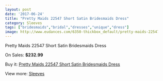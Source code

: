 ```yaml
---
layout: post
date: '2017-06-24'
title: "Pretty Maids 22547 Short Satin Bridesmaids Dress"
category: Sleeves
tags: ["bridesmaids","bridal","dresses","unique","dress"]
image: http://www.eudances.com/6350-thickbox_default/pretty-maids-22547-short-satin-bridesmaids-dress.jpg
---
```

Pretty Maids 22547 Short Satin Bridesmaids Dress

On Sales: **$232.99**
<a href="https://www.eudances.com/en/sleeves/2302-pretty-maids-22547-short-satin-bridesmaids-dress.html"><amp-img layout="responsive" width="600" height="600" src="//www.eudances.com/6350-thickbox_default/pretty-maids-22547-short-satin-bridesmaids-dress.jpg" alt="Pretty Maids 22547 Short Satin Bridesmaids Dress 0" /></a>
<a href="https://www.eudances.com/en/sleeves/2302-pretty-maids-22547-short-satin-bridesmaids-dress.html"><amp-img layout="responsive" width="600" height="600" src="//www.eudances.com/6351-thickbox_default/pretty-maids-22547-short-satin-bridesmaids-dress.jpg" alt="Pretty Maids 22547 Short Satin Bridesmaids Dress 1" /></a>

Buy it: [Pretty Maids 22547 Short Satin Bridesmaids Dress](https://www.eudances.com/en/sleeves/2302-pretty-maids-22547-short-satin-bridesmaids-dress.html "Pretty Maids 22547 Short Satin Bridesmaids Dress")

View more: [Sleeves](https://www.eudances.com/en/26-sleeves "Sleeves")